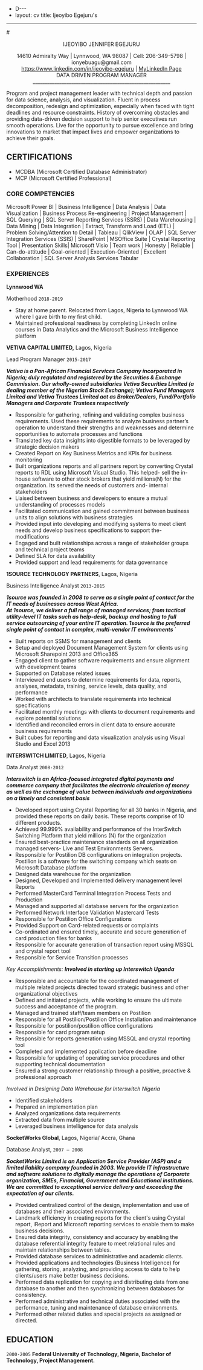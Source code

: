 -  D---
-  layout: cv
title: Ijeoyibo Egejuru's
---
#<center> IJEOYIBO JENNIFER EGEJURU</center>
<center>14610 Admiralty Way | Lynnwood, WA 98087 | Cell: 206-349-5798 | ionyebuagu@gmail.com</center>

<center> <div id="webaddress">
<a href="https://www.linkedin.com/in/ijeoyibo-egejuru">https://www.linkedin.com/in/ijeoyibo-egejuru</a>
| <a href="https://www.linkedin.com/in/ijeoyibo-egejuru"> MyLinkedIn Page</a>
</div> </center>
  
  
  



<center>                                                 DATA DRIVEN PROGRAM MANAGER</center>

<center>    _________________________________________________________ </center>

Program and project management leader with technical depth and passion for data science, analysis, and visualization. Fluent in  process decomposition, redesign and optimization, especially when faced with tight deadlines and resource constraints. History of overcoming obstacles and providing data-driven decision support to help senior executives run smooth operations. Live for the opportunity to pursue excellence and bring innovations to market that impact lives and empower organizations to achieve their goals.


## CERTIFICATIONS

- MCDBA (Microsoft Certified Database Administrator)
- MCP (Microsoft Certified Professional)

### CORE COMPETENCIES

Microsoft Power BI 
| Business  Intelligence | Data Analysis | Data Visualization 
| Business Process Re-engineering | Project Management 
| SQL Querying | SQL Server Reporting Services (SSRS) 
| Data Warehousing | Data Mining | Data Integration 
| Extract, Transform and Load (ETL) | Problem Solving/Attention to Detail 
| Tableau | QlikView | OLAP | SQL Server Integration Services (SSIS) 
| SharePoint | MSOffice Suite | Crystal Reporting Tool 
| Presentation Skills| Microsoft Visio | Team work 
| Honesty | Reliable | Can-do-attitude | Goal-oriented 
| Execution-Oriented | Excellent Collaboration 
| SQL Server Analysis Services Tabular


### EXPERIENCES

__Lynnwood WA__

Motherhood `2018-2019`

- Stay at home parent.  Relocated from Lagos, Nigeria to Lynnwood WA where I gave birth to my first child.
- Maintained professional readiness by completing LinkedIn online courses in Data Analytics and the Microsoft Business Intelligence platform


__VETIVA CAPITAL LIMITED,__ Lagos, Nigeria

Lead Program Manager `2015-2017`

***Vetiva is a Pan-African Financial Services Company incorporated in Nigeria; duly regulated and registered by the Securities & Exchange Commission. Our wholly-owned subsidiaries Vetiva Securities Limited (a dealing member of the Nigerian Stock Exchange); Vetiva Fund Managers Limited and Vetiva Trustees Limited act as Broker/Dealers, Fund/Portfolio Managers and Corporate Trustees respectively***




- Responsible for gathering, refining and validating complex business requirements. Used these requirements to analyze business partner’s operation to understand their strengths and weaknesses and determine opportunities to automate processes and functions
- Translated key data insights into digestible formats to be leveraged by strategic decision makers
- Created Report on Key Business Metrics and KPIs for business monitoring
- Built organizations reports and all partners report by converting Crystal reports to RDL using Microsoft Visual Studio. This helped- sell the in-house software to other stock brokers that yield millions(N) for the organization. Its served the needs of customers and- internal stakeholders 
- Liaised between business and developers to ensure a mutual understanding of processes models
- Facilitated communication and gained commitment between business units to align solutions with business strategies
- Provided input into developing and modifying systems to meet client needs and develop business specifications to support the- modifications 
- Engaged and built relationships across a range of stakeholder groups and technical project teams
- Defined SLA for data availability
- Provided support and lead requirements for data governance


__1SOURCE TECHNOLOGY PARTNERS__, Lagos, Nigeria

Business Intelligence Analyst `2013-2015`

***1source was founded in 2008 to serve as a single point of contact for the IT needs of businesses across West Africa.   
At 1source, we deliver a full range of managed services; from tactical utility-level IT tasks such as help-desk, backup and hosting to full service outsourcing of your entire IT operation. 1source is the preferred single point of contact in complex, multi-vendor IT environments***
`



- Built reports on SSMS for management and clients
- Setup and deployed Document Management System for clients using Microsoft Sharepoint 2013 and Office365
- Engaged client to gather software requirements and ensure alignment with development teams
- Supported on Database related issues
- Interviewed end users to determine requirements for data, reports, analyses, metadata, training, service levels, data quality, and performance 
- Worked with architects to translate requirements into technical specifications
- Facilitated monthly meetings with clients to document requirements and explore potential solutions
- Identified and reconciled errors in client data to ensure accurate business requirements
- Built cubes for reporting and data visualization analysis using Visual Studio and Excel 2013


__INTERSWITCH LIMITED__, Lagos, Nigeria

Data Analyst `2008-2012`

***Interswitch is an Africa-focused integrated digital payments and commerce company that facilitates the electronic circulation of money as well as the exchange of value between individuals and organizations on a timely and consistent basis***




- Developed report using Crystal Reporting for all 30 banks in Nigeria, and provided these reports on daily basis. These reports comprise of 10 different products.
- Achieved 99.999% availability and performance of the InterSwitch Switching Platform that yield millions (N) for the organization
- Ensured best-practice maintenance standards on all organization managed servers- Live and Test Environments Servers.
- Responsible for Postilion DB configurations on integration projects. Postilion is a software for the switching company which seats on Microsoft Database platform
- Designed data warehouse for the organization
- Designed, Developed and Implemented delivery management level Reports
- Performed MasterCard Terminal Integration Process Tests and Production
- Managed and supported all database servers for the organization
- Performed Network Interface Validation Mastercard Tests
- Responsible for Postilion Office Configurations
- Provided Support on Card-related requests or complaints
- Co-ordinated and ensured timely, accurate and secure generation of card production files for banks
- Responsible for accurate generation of transaction report using MSSQL and crystal report tool
- Responsible for Service Transition processes

_Key Accomplishments:_
***Involved in starting up Interswitch Uganda***
- Responsible and accountable for the coordinated management of multiple related projects directed toward strategic business and other organizational objectives 
- Defined and initiated projects, while working to ensure the ultimate success and acceptance of the program.
- Managed and trained staff/team members on Postilion
- Responsible for all Postilion/Postilion Office Installation and maintenance 
- Responsible for postilion/postilion office configurations
- Responsible for card program setup
- Responsible for reports generation using MSSQL and crystal reporting tool
- Completed and implemented application before deadline
- Responsible for updating of operating service procedures and other supporting technical documentation
- Ensured a strong customer relationship through a positive, proactive & professional approach

_Involved in Designing Data Warehouse for Interswitch Nigeria_
- Identified stakeholders 
- Prepared an implementation plan
- Analyzed organizations data requirements
- Extracted data from multiple source
- Leveraged business intelligence for data analysis


__SocketWorks Global__, Lagos, Nigeria/ Accra, Ghana

Database Analyst, `2007 – 2008`

***SocketWorks Limited is an Application Service Provider (ASP) and a limited liability company founded in 2003. We provide IT infrastructure and software solutions to digitally manage the operations of Corporate organization, SMEs, Financial, Government and Educational institutions. We are committed to exceptional service delivery and exceeding the expectation of our clients.***

- Provided centralized control of the design, implementation and use of databases and their associated environments.
- Landmark efficiency in creating reports for the client's using Crystal report, iReport and Microsoft reporting services to enable them to make business decisions.
- Ensured data integrity, consistency and accuracy by enabling the database referential integrity feature to meet relational rules and maintain relationships between tables.
- Provided database services to administrative and academic clients.
- Provided applications and technologies (Business Intelligence) for gathering, storing, analyzing, and providing access to data to help clients/users make better business decisions.
- Performed data replication for copying and distributing data from one database to another and then synchronizing between databases for consistency.
- Performed administrative and technical duties associated with the performance, tuning and maintenance of database environments.
- Performed other related duties and special projects as assigned or directed.


## EDUCATION

`2000-2005`
__Federal University of Technology, Nigeria, Bachelor of Technology, Project Management.__

>


<!-- ### Footer

Last updated: September 2019 -->


